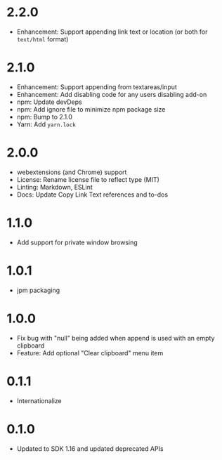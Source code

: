 # 2.2.0

- Enhancement: Support appending link text or location (or
    both for `text/html` format)

# 2.1.0

- Enhancement: Support appending from textareas/input
- Enhancement: Add disabling code for any users disabling add-on
- npm: Update devDeps
- npm: Add ignore file to minimize npm package size
- npm: Bump to 2.1.0
- Yarn: Add `yarn.lock`

# 2.0.0

- webextensions (and Chrome) support
- License: Rename license file to reflect type (MIT)
- Linting: Markdown, ESLint
- Docs: Update Copy Link Text references and to-dos

# 1.1.0
- Add support for private window browsing

# 1.0.1
- jpm packaging

# 1.0.0
- Fix bug with "null" being added when append is used with an empty clipboard
- Feature: Add optional "Clear clipboard" menu item

# 0.1.1
- Internationalize

# 0.1.0
- Updated to SDK 1.16 and updated deprecated APIs
